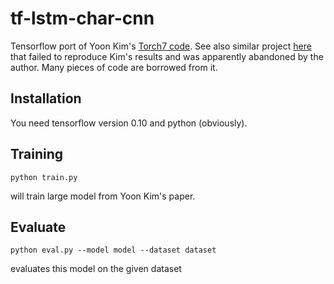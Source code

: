 # tf-lstm-char-cnn

Tensorflow port of Yoon Kim's [Torch7 code](https://github.com/yoonkim/lstm-char-cnn). See also similar project [here](https://github.com/carpedm20/lstm-char-cnn-tensorflow) that failed to reproduce Kim's results and was apparently abandoned by the author. Many pieces of code are borrowed from it.

## Installation
You need tensorflow version 0.10 and python (obviously).

## Training

```
python train.py
```
will train large model from Yoon Kim's paper.

## Evaluate

```
python eval.py --model model --dataset dataset
```
evaluates this model on the given dataset
